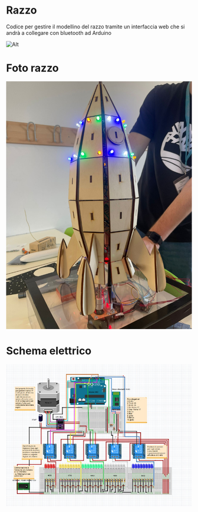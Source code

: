 # Razzo
Codice per gestire il modellino del razzo tramite un interfaccia web che si andrà a collegare con bluetooth ad Arduino 

![Alt](https://repobeats.axiom.co/api/embed/1b67c42bd20593da2d45d44e954895192871a83f.svg "Repobeats analytics image")

# Foto razzo 
![Foto Razzo](https://github.com/Alessandro190320/Razzo/blob/master/Disegno/Razzo.jpeg)
# Schema elettrico

![Schema elettrico Razzo ](https://github.com/Alessandro190320/Razzo/blob/master/Arduino/Schema%20Elettrico%20Razzo.jpeg)